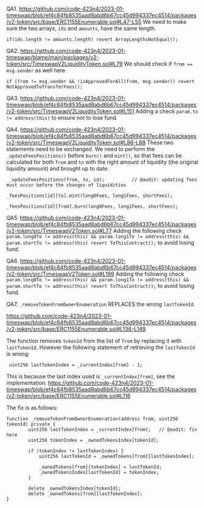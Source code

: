QA1. https://github.com/code-423n4/2023-01-timeswap/blob/ef4c84fb8535aad8abd6b67cc45d994337ec4514/packages/v2-token/src/base/ERC1155Enumerable.sol#L47-L55
We need to make sure the two arrays, ``ids`` and ``amounts``, have the same length.
```
if(ids.length != amounts.length) revert ArrayLengthsNotEqual();

```

QA2. https://github.com/code-423n4/2023-01-timeswap/blame/main/packages/v2-token/src/TimeswapV2LiquidityToken.sol#L79
We should check if ``from == msg.sender`` as well here
```
if (from != msg.sender && !isApprovedForAll(from, msg.sender)) revert NotApprovedToTransferFees();
```

QA3. https://github.com/code-423n4/2023-01-timeswap/blob/ef4c84fb8535aad8abd6b67cc45d994337ec4514/packages/v2-token/src/TimeswapV2LiquidityToken.sol#L151
Adding a check ``param.to != address(this)`` to ensure not to lose fund.

QA4. https://github.com/code-423n4/2023-01-timeswap/blob/ef4c84fb8535aad8abd6b67cc45d994337ec4514/packages/v2-token/src/TimeswapV2LiquidityToken.sol#L86-L88
These two statements need to be exchanged. We need to perform the ``_updateFeesPositions()`` before ``burn()`` and ``mint()``, so that fees can be calculated for both ``from`` and ``to`` with the right amount of liquidity (the original liquidity amount) and brought up to date.
```
 _updateFeesPositions(from, to, id);          // @audit: updating fees must occur before the changes of liquidities

_feesPositions[id][to].mint(long0Fees, long1Fees, shortFees);

_feesPositions[id][from].burn(long0Fees, long1Fees, shortFees);

```

QA5. https://github.com/code-423n4/2023-01-timeswap/blob/ef4c84fb8535aad8abd6b67cc45d994337ec4514/packages/v2-token/src/TimeswapV2Token.sol#L77
Adding the following check ``param.long0To != address(this) && param.long1To != address(this) && param.shortTo != address(this) revert ToThisContract();`` to avoid losing fund. 

QA6. https://github.com/code-423n4/2023-01-timeswap/blob/ef4c84fb8535aad8abd6b67cc45d994337ec4514/packages/v2-token/src/TimeswapV2Token.sol#L199
Adding the following check ``param.long0To != address(this) && param.long1To != address(this) && param.shortTo != address(this) revert ToThisContract();`` to avoid losing fund. 

QA7. ``_removeTokenFromOwnerEnumeration`` REPLACES the wrong ``lastTokenId``.

https://github.com/code-423n4/2023-01-timeswap/blob/ef4c84fb8535aad8abd6b67cc45d994337ec4514/packages/v2-token/src/base/ERC1155Enumerable.sol#L136-L149

The function removes ``tokenId`` from the list of ``from`` by replacing it with ``lastTokenId``. However the following statement of retrieving the ``lastTokenId`` is wrong:
 
```
 uint256 lastTokenIndex = _currentIndex[from] - 1;
```

This is because  the last  index used is ``_currentIndex[from]``, see the implementation:
https://github.com/code-423n4/2023-01-timeswap/blob/ef4c84fb8535aad8abd6b67cc45d994337ec4514/packages/v2-token/src/base/ERC1155Enumerable.sol#L116

The fix is as follows:
```
function _removeTokenFromOwnerEnumeration(address from, uint256 tokenId) private {
        uint256 lastTokenIndex = _currentIndex[from];   // @audit: fix here
        uint256 tokenIndex = _ownedTokensIndex[tokenId];

        if (tokenIndex != lastTokenIndex) {
            uint256 lastTokenId = _ownedTokens[from][lastTokenIndex];

            _ownedTokens[from][tokenIndex] = lastTokenId;
            _ownedTokensIndex[lastTokenId] = tokenIndex;
        }

        delete _ownedTokensIndex[tokenId];
        delete _ownedTokens[from][lastTokenIndex];
}
```


